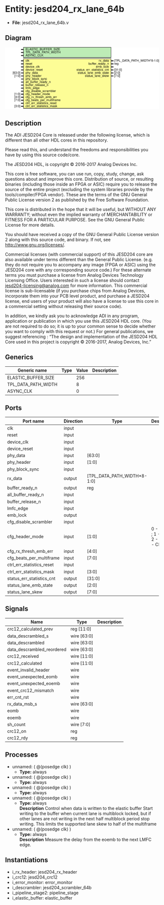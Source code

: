 # Entity: jesd204_rx_lane_64b

- **File**: jesd204_rx_lane_64b.v
## Diagram

![Diagram](jesd204_rx_lane_64b.svg "Diagram")
## Description


 The ADI JESD204 Core is released under the following license, which is
 different than all other HDL cores in this repository.

 Please read this, and understand the freedoms and responsibilities you have
 by using this source code/core.

 The JESD204 HDL, is copyright © 2016-2017 Analog Devices Inc.

 This core is free software, you can use run, copy, study, change, ask
 questions about and improve this core. Distribution of source, or resulting
 binaries (including those inside an FPGA or ASIC) require you to release the
 source of the entire project (excluding the system libraries provide by the
 tools/compiler/FPGA vendor). These are the terms of the GNU General Public
 License version 2 as published by the Free Software Foundation.

 This core  is distributed in the hope that it will be useful, but WITHOUT ANY
 WARRANTY; without even the implied warranty of MERCHANTABILITY or FITNESS FOR
 A PARTICULAR PURPOSE. See the GNU General Public License for more details.

 You should have received a copy of the GNU General Public License version 2
 along with this source code, and binary.  If not, see
 <http://www.gnu.org/licenses/>.

 Commercial licenses (with commercial support) of this JESD204 core are also
 available under terms different than the General Public License. (e.g. they
 do not require you to accompany any image (FPGA or ASIC) using the JESD204
 core with any corresponding source code.) For these alternate terms you must
 purchase a license from Analog Devices Technology Licensing Office. Users
 interested in such a license should contact jesd204-licensing@analog.com for
 more information. This commercial license is sub-licensable (if you purchase
 chips from Analog Devices, incorporate them into your PCB level product, and
 purchase a JESD204 license, end users of your product will also have a
 license to use this core in a commercial setting without releasing their
 source code).

 In addition, we kindly ask you to acknowledge ADI in any program, application
 or publication in which you use this JESD204 HDL core. (You are not required
 to do so; it is up to your common sense to decide whether you want to comply
 with this request or not.) For general publications, we suggest referencing :
 “The design and implementation of the JESD204 HDL Core used in this project
 is copyright © 2016-2017, Analog Devices, Inc.”


## Generics

| Generic name        | Type | Value | Description |
| ------------------- | ---- | ----- | ----------- |
| ELASTIC_BUFFER_SIZE |      | 256   |             |
| TPL_DATA_PATH_WIDTH |      | 8     |             |
| ASYNC_CLK           |      | 0     |             |
## Ports

| Port name                 | Direction | Type                        | Description                            |
| ------------------------- | --------- | --------------------------- | -------------------------------------- |
| clk                       | input     |                             |                                        |
| reset                     | input     |                             |                                        |
| device_clk                | input     |                             |                                        |
| device_reset              | input     |                             |                                        |
| phy_data                  | input     | [63:0]                      |                                        |
| phy_header                | input     | [1:0]                       |                                        |
| phy_block_sync            | input     |                             |                                        |
| rx_data                   | output    | [TPL_DATA_PATH_WIDTH*8-1:0] |                                        |
| buffer_ready_n            | output    | reg                         |                                        |
| all_buffer_ready_n        | input     |                             |                                        |
| buffer_release_n          | input     |                             |                                        |
| lmfc_edge                 | input     |                             |                                        |
| emb_lock                  | output    |                             |                                        |
| cfg_disable_scrambler     | input     |                             |                                        |
| cfg_header_mode           | input     | [1:0]                       | 0 - CRC12 ; 1 - CRC3; 2 - FEC; 3 - CMD |
| cfg_rx_thresh_emb_err     | input     | [4:0]                       |                                        |
| cfg_beats_per_multiframe  | input     | [7:0]                       |                                        |
| ctrl_err_statistics_reset | input     |                             |                                        |
| ctrl_err_statistics_mask  | input     | [3:0]                       |                                        |
| status_err_statistics_cnt | output    | [31:0]                      |                                        |
| status_lane_emb_state     | output    | [2:0]                       |                                        |
| status_lane_skew          | output    | [7:0]                       |                                        |
## Signals

| Name                       | Type        | Description |
| -------------------------- | ----------- | ----------- |
| crc12_calculated_prev      | reg [11:0]  |             |
| data_descrambled_s         | wire [63:0] |             |
| data_descrambled           | wire [63:0] |             |
| data_descrambled_reordered | wire [63:0] |             |
| crc12_received             | wire [11:0] |             |
| crc12_calculated           | wire [11:0] |             |
| event_invalid_header       | wire        |             |
| event_unexpected_eomb      | wire        |             |
| event_unexpected_eoemb     | wire        |             |
| event_crc12_mismatch       | wire        |             |
| err_cnt_rst                | wire        |             |
| rx_data_msb_s              | wire [63:0] |             |
| eomb                       | wire        |             |
| eoemb                      | wire        |             |
| sh_count                   | wire [7:0]  |             |
| crc12_on                   | reg         |             |
| crc12_rdy                  | reg         |             |
## Processes
- unnamed: ( @(posedge clk) )
  - **Type:** always
- unnamed: ( @(posedge clk) )
  - **Type:** always
- unnamed: ( @(posedge clk) )
  - **Type:** always
- unnamed: ( @(posedge clk) )
  - **Type:** always
</br>**Description**
 Control when data is written to the elastic buffer  Start writing to the buffer when current lane is multiblock locked, but if  other lanes are not writing in the next half multiblock period stop  writing.  This limits the supported lane skew to half of the multiframe 
- unnamed: ( @(posedge clk) )
  - **Type:** always
</br>**Description**
 Measure the delay from the eoemb to the next LMFC edge. 
## Instantiations

- i_rx_header: jesd204_rx_header
- i_crc12: jesd204_crc12
- i_error_monitor: error_monitor
- i_descrambler: jesd204_scrambler_64b
- i_pipeline_stage2: pipeline_stage
- i_elastic_buffer: elastic_buffer
